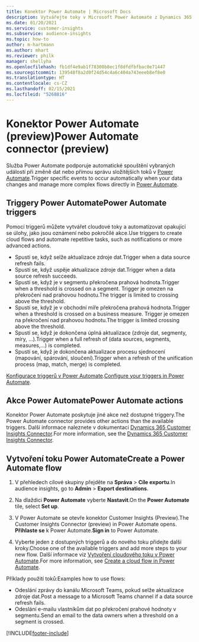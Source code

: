 ```yaml
---
title: Konektor Power Automate | Microsoft Docs
description: Vytvářejte toky v Microsoft Power Automate z Dynamics 365 Customer Insights.
ms.date: 01/20/2021
ms.service: customer-insights
ms.subservice: audience-insights
ms.topic: how-to
author: m-hartmann
ms.author: mhart
ms.reviewer: philk
manager: shellyha
ms.openlocfilehash: fb1df4e9ab1f78300b8ec1f8dfdfbfbac0e71447
ms.sourcegitcommit: 139548f8a2d0f24d54c4a6c404a743eeeb8ef8e0
ms.translationtype: HT
ms.contentlocale: cs-CZ
ms.lasthandoff: 02/15/2021
ms.locfileid: "5268816"
---
```

# <a name="power-automate-connector-preview"></a><span data-ttu-id="6d340-103">Konektor Power Automate (preview)</span><span class="sxs-lookup"><span data-stu-id="6d340-103">Power Automate connector (preview)</span></span>

<span data-ttu-id="6d340-104">Služba Power Automate podporuje automatické spouštění vybraných událostí při změně dat nebo přímou správu složitějších toků v [Power Automate](https://flow.microsoft.com/).</span><span class="sxs-lookup"><span data-stu-id="6d340-104">Trigger specific events to occur automatically when your data changes and manage more complex flows directly in [Power Automate](https://flow.microsoft.com/).</span></span>

## <a name="power-automate-triggers"></a><span data-ttu-id="6d340-105">Triggery Power Automate</span><span class="sxs-lookup"><span data-stu-id="6d340-105">Power Automate triggers</span></span>

<span data-ttu-id="6d340-106">Pomocí triggerů můžete vytvářet cloudové toky a automatizovat opakující se úlohy, jako jsou oznámení nebo pokročilé akce.</span><span class="sxs-lookup"><span data-stu-id="6d340-106">Use triggers to create cloud flows and automate repetitive tasks, such as notifications or more advanced actions.</span></span> 

- <span data-ttu-id="6d340-107">Spustí se, když selže aktualizace zdroje dat.</span><span class="sxs-lookup"><span data-stu-id="6d340-107">Trigger when a data source refresh fails.</span></span> 
- <span data-ttu-id="6d340-108">Spustí se, když uspěje aktualizace zdroje dat.</span><span class="sxs-lookup"><span data-stu-id="6d340-108">Trigger when a data source refresh succeeds.</span></span>
- <span data-ttu-id="6d340-109">Spustí se, když je v segmentu překročena prahová hodnota.</span><span class="sxs-lookup"><span data-stu-id="6d340-109">Trigger when a threshold is crossed on a segment.</span></span> <span data-ttu-id="6d340-110">Trigger je omezen na překročení nad prahovou hodnotu.</span><span class="sxs-lookup"><span data-stu-id="6d340-110">The trigger is limited to crossing above the threshold.</span></span>
- <span data-ttu-id="6d340-111">Spustí se, když je v obchodní míře překročena prahová hodnota.</span><span class="sxs-lookup"><span data-stu-id="6d340-111">Trigger when a threshold is crossed on a business measure.</span></span> <span data-ttu-id="6d340-112">Trigger je omezen na překročení nad prahovou hodnotu.</span><span class="sxs-lookup"><span data-stu-id="6d340-112">The trigger is limited crossing above the threshold.</span></span>
- <span data-ttu-id="6d340-113">Spustí se, když je dokončena úplná aktualizace (zdroje dat, segmenty, míry, ...).</span><span class="sxs-lookup"><span data-stu-id="6d340-113">Trigger when a full refresh of (data sources, segments, measures,...) is completed.</span></span>
- <span data-ttu-id="6d340-114">Spustí se, když je dokončena aktualizace procesu sjednocení (mapování, spárování, sloučení).</span><span class="sxs-lookup"><span data-stu-id="6d340-114">Trigger when a refresh of the unification process (map, match, merge) is completed.</span></span>

<span data-ttu-id="6d340-115">[Konfigurace triggerů v Power Automate](https://flow.microsoft.com/connectors/shared_customerinsights/dynamics-365-customer-insights-connector/).</span><span class="sxs-lookup"><span data-stu-id="6d340-115">[Configure your triggers in Power Automate](https://flow.microsoft.com/connectors/shared_customerinsights/dynamics-365-customer-insights-connector/).</span></span>

## <a name="power-automate-actions"></a><span data-ttu-id="6d340-116">Akce Power Automate</span><span class="sxs-lookup"><span data-stu-id="6d340-116">Power Automate actions</span></span>
<span data-ttu-id="6d340-117">Konektor Power Automate poskytuje jiné akce než dostupné triggery.</span><span class="sxs-lookup"><span data-stu-id="6d340-117">The Power Automate connector provides other actions than the available triggers.</span></span> <span data-ttu-id="6d340-118">Další informace naleznete v dokumentaci [Dynamics 365 Customer Insights Connector](https://docs.microsoft.com/connectors/customerinsights/).</span><span class="sxs-lookup"><span data-stu-id="6d340-118">For more information, see the [Dynamics 365 Customer Insights Connector](https://docs.microsoft.com/connectors/customerinsights/).</span></span>

## <a name="create-a-power-automate-flow"></a><span data-ttu-id="6d340-119">Vytvoření toku Power Automate</span><span class="sxs-lookup"><span data-stu-id="6d340-119">Create a Power Automate flow</span></span>

1. <span data-ttu-id="6d340-120">V přehledech cílové skupiny přejděte na **Správa** > **Cíle exportu**.</span><span class="sxs-lookup"><span data-stu-id="6d340-120">In audience insights, go to **Admin** > **Export destinations**.</span></span>

1. <span data-ttu-id="6d340-121">Na dlaždici **Power Automate** vyberte **Nastavit**.</span><span class="sxs-lookup"><span data-stu-id="6d340-121">On the **Power Automate** tile, select **Set up**.</span></span>

1. <span data-ttu-id="6d340-122">V Power Automate se otevře konektor Customer Insights (Preview).</span><span class="sxs-lookup"><span data-stu-id="6d340-122">The Customer Insights Connector (preview) in Power Automate opens.</span></span> <span data-ttu-id="6d340-123">**Přihlaste se** k Power Automate.</span><span class="sxs-lookup"><span data-stu-id="6d340-123">**Sign in** to Power Automate.</span></span>

1. <span data-ttu-id="6d340-124">Vyberte jeden z dostupných triggerů a do nového toku přidejte další kroky.</span><span class="sxs-lookup"><span data-stu-id="6d340-124">Choose one of the available triggers and add more steps to your new flow.</span></span> <span data-ttu-id="6d340-125">Další informace viz [Vytvoření cloudového toku v Power Automate](https://docs.microsoft.com/power-automate/get-started-logic-flow).</span><span class="sxs-lookup"><span data-stu-id="6d340-125">For more information, see [Create a cloud flow in Power Automate](https://docs.microsoft.com/power-automate/get-started-logic-flow).</span></span>

<span data-ttu-id="6d340-126">Příklady použití toků:</span><span class="sxs-lookup"><span data-stu-id="6d340-126">Examples how to use flows:</span></span> 
- <span data-ttu-id="6d340-127">Odeslání zprávy do kanálu Microsoft Teams, pokud selže aktualizace zdroje dat.</span><span class="sxs-lookup"><span data-stu-id="6d340-127">Post a message to a Microsoft Teams channel if a data source refresh fails.</span></span> 
- <span data-ttu-id="6d340-128">Odeslání e-mailu vlastníkům dat po překročení prahové hodnoty v segmentu.</span><span class="sxs-lookup"><span data-stu-id="6d340-128">Send an email to the data owners when a threshold on a segment is crossed.</span></span>



[!INCLUDE[footer-include](../includes/footer-banner.md)]